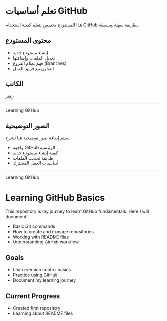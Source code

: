 
# تعلم أساسيات GitHub

هذا المستودع مخصص لتعلم كيفية استخدام GitHub بطريقة سهلة وبسيطة.

## محتوى المستودع

- إنشاء مستودع جديد
- تعديل الملفات وإضافتها
- فهم نظام الفروع (Branches)
- التعاون مع فريق العمل

## الكاتب
زهير

---
Learning GitHub
## الصور التوضيحية

سيتم إضافة صور توضيحية هنا تشرح:
- واجهة GitHub الرئيسية
- كيفية إنشاء مستودع جديد
- طريقة تحديث الملفات
- أساسيات العمل المشترك

---
Learning GitHub
# Learning GitHub Basics

This repository is my journey to learn GitHub fundamentals. Here I will document:

- Basic Git commands
- How to create and manage repositories
- Working with README files
- Understanding GitHub workflow

## Goals

- Learn version control basics
- Practice using GitHub
- Document my learning journey

## Current Progress

- Created first repository
- Learning about README files
